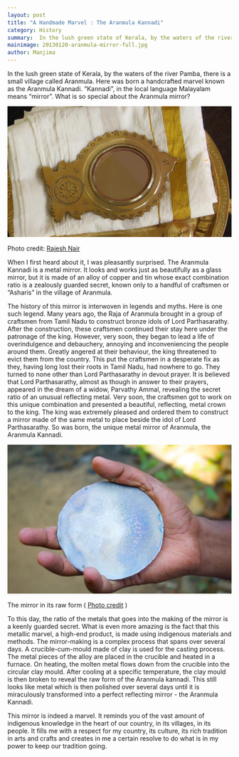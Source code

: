 ```yaml
---
layout: post
title: "A Handmade Marvel : The Aranmula Kannadi"
category: History
summary:  In the lush green state of Kerala, by the waters of the river Pamba, there is a small village called Aranmula. Here was born a handcrafted marvel known as the Aranmula Kannadi. “Kannadi”, in the local language Malayalam means “mirror”. What is so special about the Aranmula mirror?
mainimage: 20130120-aranmula-mirror-full.jpg
author: Manjima
---
```


In the lush green state of Kerala, by the waters of the river Pamba, there is a small village called Aranmula. Here was born a handcrafted marvel known as the Aranmula Kannadi. “Kannadi”, in the local language Malayalam means “mirror”. What is so special about the Aranmula mirror?

![Aranmula Kannadi](/contents/full/20130120-aranmula-mirror-full.jpg)

<span class="photo-credit"> Photo credit: <a href="http://www.flickr.com/people/8304369@N06">Rajesh Nair</a></span>

When I first heard about it, I was pleasantly surprised. The Aranmula Kannadi is a metal mirror. It looks and works just as beautifully as a glass mirror, but it is made of an alloy of copper and tin whose exact combination ratio is a zealously guarded secret, known only to a handful of craftsmen or “Asharis” in the village of Aranmula.

The history of this mirror is interwoven in legends and myths. Here is one such  legend. Many years ago, the Raja of Aranmula brought in a group of craftsmen from Tamil Nadu to construct bronze idols of Lord Parthasarathy. After the construction, these craftsmen continued their stay here under the patronage of the king. However, very soon, they began to lead a life of overindulgence and debauchery, annoying and inconveniencing the people around them. Greatly angered at their behaviour, the king threatened to evict them from the country. This put the craftsmen in a desperate fix as they, having long lost their roots in Tamil Nadu, had nowhere to go. They turned to none other than Lord Parthasarathy in devout prayer. It is believed that Lord Parthasarathy, almost as though in answer to their prayers, appeared in the dream of a widow, Parvathy Ammal, revealing the secret ratio of an unusual reflecting metal. Very soon, the craftsmen got to work on this unique combination and presented a beautiful, reflecting, metal crown to the king. The king was extremely pleased and ordered them to construct a mirror made of the same metal to place beside the idol of Lord Parthasarathy. So was born, the unique metal mirror of Aranmula, the Aranmula Kannadi.

![Aranmula Kannadi - in its raw form](/contents/full/20130120-aranmula-mirror-raw.jpg)

<span class="photo-credit">The mirror in its raw form ( <a href="http://commons.wikimedia.org/wiki/User:Captainofhope">Photo credit</a> )</span>

To this day, the ratio of the metals that goes into the making of the mirror is a keenly guarded secret. What is even more amazing is the fact that this metallic marvel, a high-end product, is made using indigenous materials and methods. The mirror-making is a complex process that spans over several days. A crucible-cum-mould made of clay is used for the casting process. The metal pieces of the alloy are placed in the crucible and heated in a furnace. On heating, the molten metal flows down from the crucible into the circular clay mould. After cooling at a specific temperature, the clay mould  is then broken to reveal the raw form of the Aranmula kannadi. This still looks like metal which is then polished over several days until it is miraculously transformed into a perfect reflecting mirror - the Aranmula Kannadi.

This mirror is indeed a marvel. It reminds you of the vast amount of indigenous knowledge in the heart of our country, in its villages, in its people. It fills me with a respect for my country, its culture, its rich tradition in arts and crafts and creates in me a certain resolve to do what is in my power to keep our tradition going.